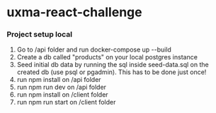 # uxma-react-challenge

### Project setup local

1. Go to /api folder and run docker-compose up --build
2. Create a db called "products" on your local postgres instance
3. Seed initial db data by running the sql inside seed-data.sql on the created db (use psql or pgadmin). This has to be done just once!
4. run npm install on /api folder
5. run npm run dev on /api folder
6. run npm install on /client folder
7. run npm run start on /client folder